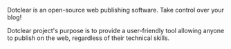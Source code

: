 Dotclear is an open-source web publishing software.
Take control over your blog!

Dotclear project's purpose is to provide a user-friendly tool allowing anyone to publish on the web, regardless of their technical skills.
